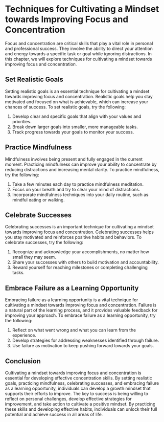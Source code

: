 # Techniques for Cultivating a Mindset towards Improving Focus and Concentration

Focus and concentration are critical skills that play a vital role in personal and professional success. They involve the ability to direct your attention and energy towards a specific task or goal while ignoring distractions. In this chapter, we will explore techniques for cultivating a mindset towards improving focus and concentration.

Set Realistic Goals
-------------------

Setting realistic goals is an essential technique for cultivating a mindset towards improving focus and concentration. Realistic goals help you stay motivated and focused on what is achievable, which can increase your chances of success. To set realistic goals, try the following:

1. Develop clear and specific goals that align with your values and priorities.
2. Break down larger goals into smaller, more manageable tasks.
3. Track progress towards your goals to monitor your success.

Practice Mindfulness
--------------------

Mindfulness involves being present and fully engaged in the current moment. Practicing mindfulness can improve your ability to concentrate by reducing distractions and increasing mental clarity. To practice mindfulness, try the following:

1. Take a few minutes each day to practice mindfulness meditation.
2. Focus on your breath and try to clear your mind of distractions.
3. Incorporate mindfulness techniques into your daily routine, such as mindful eating or walking.

Celebrate Successes
-------------------

Celebrating successes is an important technique for cultivating a mindset towards improving focus and concentration. Celebrating successes helps you stay motivated and reinforces positive habits and behaviors. To celebrate successes, try the following:

1. Recognize and acknowledge your accomplishments, no matter how small they may seem.
2. Share your successes with others to build motivation and accountability.
3. Reward yourself for reaching milestones or completing challenging tasks.

Embrace Failure as a Learning Opportunity
-----------------------------------------

Embracing failure as a learning opportunity is a vital technique for cultivating a mindset towards improving focus and concentration. Failure is a natural part of the learning process, and it provides valuable feedback for improving your approach. To embrace failure as a learning opportunity, try the following:

1. Reflect on what went wrong and what you can learn from the experience.
2. Develop strategies for addressing weaknesses identified through failure.
3. Use failure as motivation to keep pushing forward towards your goals.

Conclusion
----------

Cultivating a mindset towards improving focus and concentration is essential for developing effective concentration skills. By setting realistic goals, practicing mindfulness, celebrating successes, and embracing failure as a learning opportunity, individuals can develop a growth mindset that supports their efforts to improve. The key to success is being willing to reflect on personal challenges, develop effective strategies for improvement, and take action to cultivate a positive mindset. By practicing these skills and developing effective habits, individuals can unlock their full potential and achieve success in all areas of life.
